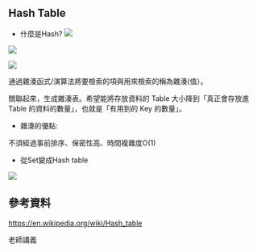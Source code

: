 ## Hash Table
 - 什麼是Hash?
![](https://imgur.com/I51dQEP.jpg)

![](https://imgur.com/vjKCW0w.jpg)

![](https://imgur.com/GeV2TQl.jpg)

通過雜湊函式/演算法將要檢索的項與用來檢索的稱為雜湊(值）。

關聯起來，生成雜湊表。希望能將存放資料的 Table 大小降到「真正會存放進 Table 的資料的數量」，也就是「有用到的 Key 的數量」。
 
 - 雜湊的優點:
 
不須經過事前排序、保密性高、時間複雜度O(1)

 - 從Set變成Hash table

![](https://imgur.com/undefined.jpg)            


## 參考資料

https://en.wikipedia.org/wiki/Hash_table

老師講義
